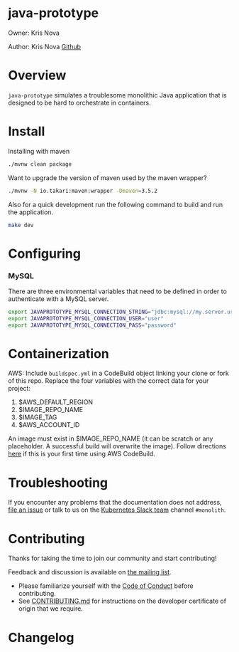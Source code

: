 # java-prototype

Owner: Kris Nova

Author: Kris Nova [Github][5]


# Overview

`java-prototype` simulates a troublesome monolithic Java application that is designed to be hard to orchestrate in containers.

# Install

Installing with maven

```bash
./mvnw clean package
```

Want to upgrade the version of maven used by the maven wrapper?

```bash
./mvnw -N io.takari:maven:wrapper -Dmaven=3.5.2
```

Also for a quick development run the following command to build and run the application.

```bash
make dev
```

# Configuring

### MySQL

There are three environmental variables that need to be defined in order to authenticate with a MySQL server.

```bash
export JAVAPROTOTYPE_MYSQL_CONNECTION_STRING="jdbc:mysql://my.server.url/database"
export JAVAPROTOTYPE_MYSQL_CONNECTION_USER="user"
export JAVAPROTOTYPE_MYSQL_CONNECTION_PASS="password"
```

# Containerization

AWS: Include `buildspec.yml` in a CodeBuild object linking your clone or fork of this repo.  Replace the four variables with the correct data for your project:
1. $AWS_DEFAULT_REGION
1. $IMAGE_REPO_NAME
1. $IMAGE_TAG
1. $AWS_ACCOUNT_ID

An image must exist in $IMAGE_REPO_NAME (it can be scratch or any placeholder.  A successful build will overwrite the image).  Follow directions [here](https://docs.aws.amazon.com/codebuild/latest/userguide/getting-started.html) if this is your first time using AWS CodeBuild.

# Troubleshooting

If you encounter any problems that the documentation does not address, [file an issue][3] or talk to us on the [Kubernetes Slack team][4] channel `#monolith`.

# Contributing

Thanks for taking the time to join our community and start contributing!

Feedback and discussion is available on [the mailing list][2].

* Please familiarize yourself with the [Code of Conduct][0] before contributing.
* See [CONTRIBUTING.md][1] for instructions on the developer certificate of origin that we require.


# Changelog

[0]: https://github.com/heptio/java-prototype/CODE-OF-CONDUCT.md
[1]: https://github.com/heptio/java-prototype/CONTRIBUTING.md
[2]: https://groups.google.com/forum/#!forum/monolithic-apps-to-k8s
[3]: https://github.com/heptio/java-prototype/issues
[4]: http://slack.kubernetes.io/
[5]: https://github.com/kris-nova/
